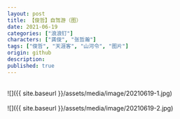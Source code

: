 ```yaml
---
layout: post
title: 【俊哲】自驾游（图）
date: 2021-06-19
categories: ["浪浪钉"]
characters: ["龚俊", "张哲瀚"]
tags: ["俊哲", "天涯客", "山河令", "图片"]
origin: github
description: 
published: true
---
```


<br>
![]({{ site.baseurl }}/assets/media/image/20210619-1.jpg)
<br><br>
![]({{ site.baseurl }}/assets/media/image/20210619-2.jpg)
